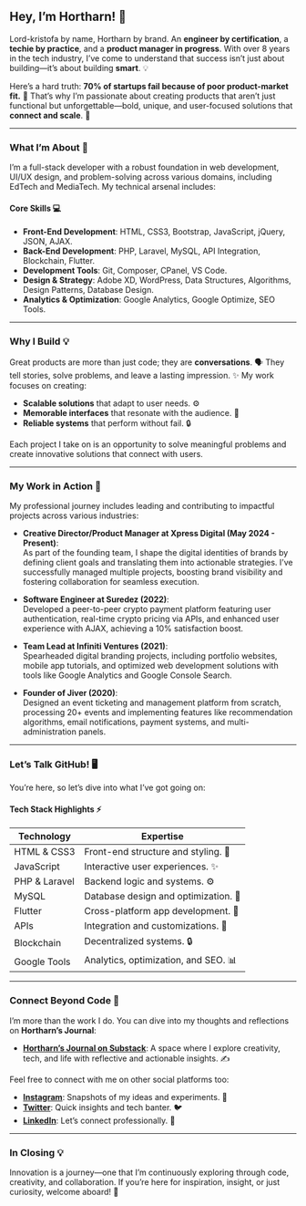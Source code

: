 ## Hey, I’m Hortharn! 🎯  

Lord-kristofa by name, Hortharn by brand. An **engineer by certification**, a **techie by practice**, and a **product manager in progress**. With over 8 years in the tech industry, I’ve come to understand that success isn’t just about building—it’s about building **smart**. 💡  

Here’s a hard truth: **70% of startups fail because of poor product-market fit.** 🚨 That’s why I’m passionate about creating products that aren’t just functional but unforgettable—bold, unique, and user-focused solutions that **connect and scale**. 🌟  

---

### **What I’m About** 🌟  
I’m a full-stack developer with a robust foundation in web development, UI/UX design, and problem-solving across various domains, including EdTech and MediaTech. My technical arsenal includes:  

#### **Core Skills** 💻  
- **Front-End Development**: HTML, CSS3, Bootstrap, JavaScript, jQuery, JSON, AJAX.  
- **Back-End Development**: PHP, Laravel, MySQL, API Integration, Blockchain, Flutter.  
- **Development Tools**: Git, Composer, CPanel, VS Code.  
- **Design & Strategy**: Adobe XD, WordPress, Data Structures, Algorithms, Design Patterns, Database Design.  
- **Analytics & Optimization**: Google Analytics, Google Optimize, SEO Tools.  

---

### **Why I Build** 💡  
Great products are more than just code; they are **conversations**. 
🗣️ They tell stories, solve problems, and leave a lasting impression. 
✨ My work focuses on creating:  

- **Scalable solutions** that adapt to user needs. ⚙️  
- **Memorable interfaces** that resonate with the audience. 🎨  
- **Reliable systems** that perform without fail. 🔒  

Each project I take on is an opportunity to solve meaningful problems and create innovative solutions that connect with users.  

---

### **My Work in Action** 🌟  
My professional journey includes leading and contributing to impactful projects across various industries:  

- **Creative Director/Product Manager at Xpress Digital (May 2024 - Present)**:  
  As part of the founding team, I shape the digital identities of brands by defining client goals and translating them into actionable strategies. I’ve successfully managed multiple projects, boosting brand visibility and fostering collaboration for seamless execution.  

- **Software Engineer at Suredez (2022)**:  
  Developed a peer-to-peer crypto payment platform featuring user authentication, real-time crypto pricing via APIs, and enhanced user experience with AJAX, achieving a 10% satisfaction boost.  

- **Team Lead at Infiniti Ventures (2021)**:  
  Spearheaded digital branding projects, including portfolio websites, mobile app tutorials, and optimized web development solutions with tools like Google Analytics and Google Console Search.  

- **Founder of Jiver (2020)**:  
  Designed an event ticketing and management platform from scratch, processing 20+ events and implementing features like recommendation algorithms, email notifications, payment systems, and multi-administration panels.  

---

### **Let’s Talk GitHub!** 🖥️  
You’re here, so let’s dive into what I’ve got going on:  

#### **Tech Stack Highlights** ⚡  
| Technology      | Expertise                                              |  
|-----------------|-------------------------------------------------------|  
| HTML & CSS3     | Front-end structure and styling. 🎨  
| JavaScript      | Interactive user experiences. ✨  
| PHP & Laravel   | Backend logic and systems. ⚙️  
| MySQL           | Database design and optimization. 📂  
| Flutter         | Cross-platform app development. 📱  
| APIs            | Integration and customizations. 🔗  
| Blockchain      | Decentralized systems. 🔒  
| Google Tools    | Analytics, optimization, and SEO. 📊  

<!---
#### **Repositories You’ll Love**  
- **Web Applications**: User-friendly, responsive, and feature-rich. 🌐  
- **Creative Tools**: Experimental and purposeful designs. 🛠️  
- **Problem-Solving Tools**: Solutions that tackle real-world challenges. 🔍  

Explore my GitHub stats 📊 to see the impact and reach of my work in action.  
![hortharn's Stats](https://github-readme-stats.vercel.app/api?username=hortharn&theme=monokai&show_icons=true&hide_border=false&count_private=true)
--->
---

### **Connect Beyond Code** 📡  
I’m more than the work I do. You can dive into my thoughts and reflections on **Hortharn’s Journal**:  
- **[Hortharn’s Journal on Substack](https://hortharn.substack.com)**: A space where I explore creativity, tech, and life with reflective and actionable insights. ✍️  

Feel free to connect with me on other social platforms too:  
- **[Instagram](https://www.instagram.com/hortharn)**: Snapshots of my ideas and experiments. 📸  
- **[Twitter](https://twitter.com/hortharn)**: Quick insights and tech banter. 🐦  
- **[LinkedIn](https://www.linkedin.com/in/hortharn)**: Let’s connect professionally. 💼  

---

### **In Closing** 💡  
Innovation is a journey—one that I’m continuously exploring through code, creativity, and collaboration. If you’re here for inspiration, insight, or just curiosity, welcome aboard! 🚀  
